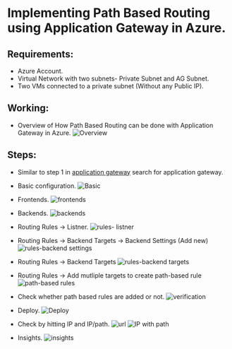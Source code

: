 # Implementing Path Based Routing using Application Gateway in Azure.

## Requirements:

- Azure Account.
- Virtual Network with two subnets- Private Subnet and AG Subnet.
- Two VMs connected to a private subnet (Without any Public IP).

## Working:

- Overview of How Path Based Routing can be done with Application Gateway in Azure.
  ![Overview](Assets/scenario.png)

## Steps:

- Similar to step 1 in [application gateway](4.1-Application-Gateway.md) search for application gateway.
- Basic configuration.
  ![Basic](Assets/Screenshot%20from%202023-01-23%2013-40-31.png)
- Frontends.
  ![frontends](Assets/Screenshot%20from%202023-01-23%2013-41-01.png)
- Backends.
  ![backends](Assets/Screenshot%20from%202023-01-23%2014-00-06.png)

- Routing Rules -> Listner.
  ![rules- listner](Assets/Screenshot%20from%202023-01-23%2014-00-51.png)

- Routing Rules -> Backend Targets -> Backend Settings (Add new)
  ![rules-backend settings](Assets/Screenshot%20from%202023-01-23%2014-03-45.png)

- Routing Rules -> Backend Targets
  ![rules-backend targets](Assets/Screenshot%20from%202023-01-23%2014-04-08.png)

- Routing Rules -> Add mutliple targets to create path-based rule
  ![path-based rules](Assets/Screenshot%20from%202023-01-23%2014-06-09.png)

- Check whether path based rules are added or not.
  ![verification](Assets/Screenshot%20from%202023-01-23%2014-06-13.png)

- Deploy.
  ![Deploy](Assets/Screenshot%20from%202023-01-23%2014-27-14.png)

- Check by hitting IP and IP/path.
  ![url](Assets/Screenshot%20from%202023-01-23%2015-51-13.png)
  ![IP with path](Assets/Screenshot%20from%202023-01-23%2015-51-33.png)

- Insights.
  ![insights](Assets/Screenshot%20from%202023-01-23%2015-54-23.png)

